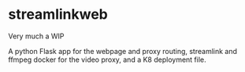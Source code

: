 # streamlinkweb
Very much a WIP

A python Flask app for the webpage and proxy routing, streamlink and ffmpeg docker for the video proxy, and a K8 deployment file.

